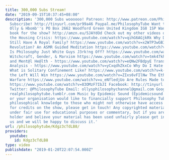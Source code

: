 ```yaml
---
title: 300,000 Subs Stream!
date: "2019-09-15T10:37:45+08:00"
description: '300,000 Subs woooooo! Patreon: http://www.patreon.com/PhilosophyTube
  Subscribe! http://tinyurl.com/pr99a46 Paypal.me/PhilosophyTube Want to send me something?
  Olly & Hbomb''s PO Box 2662 Woodford Green United Kingdom IG8 1SP Wanna get me a
  book for the show? http://amzn.eu/5JAYdOd Check out my other videos on: How To Fix
  the Housing Crisis: https://www.youtube.com/watch?v=qihG6AGjkRk Why Does Britain
  Still Have A Royal Family? https://www.youtube.com/watch?v=x2W7P3wGBI8 Reform or
  Revolution? An ASMR Guided Meditation https://www.youtube.com/watch?v=TxAsNEGcgq0
  Is Philosophy Just White Guys J3rk!ng Off? https://www.youtube.com/watch?v=weiz9wbIcGQ
  Witchcraft, Gender, & Marxism https://www.youtube.com/watch?v=tmk47kh7fiE Suic!de
  and Ment@l He@lth - https://www.youtube.com/watch?v=eQNw2FBdpyE Transphobia: An
  Analysis - https://www.youtube.com/watch?v=yCxqdhZkxCo Why Do I Hate My Self? https://www.youtube.com/watch?v=0AuFvboGKrQ
  What is Solitary Confinement Like? https://www.youtube.com/watch?v=k-ZfPYRkEGk Why
  the Left Will Win https://www.youtube.com/watch?v=ZIxs6vFIlNw The Ethics of AI in
  Warfare https://www.youtube.com/watch?v=u_eNfledjUo Are Rules Made to Be Broken?
  https://www.youtube.com/watch?v=83OMzF7IbJI Facebook: http://tinyurl.com/jgjek5w
  Twitter: @PhilosophyTube Email: ollysphilosophychannel@gmail.com Google+: google.com/+thephilosophytube
  realphilosophytube.tumblr.com Music by Epidemic Sound (Epidemicsound.com) If you
  or your organisation would like to financially support Philosophy Tube in distributing
  philosophical knowledge to those who might not otherwise have access to it in exchange
  for credits on the show, please get in touch! Any copyrighted material should fall
  under fair use for educational purposes or commentary, but if you are a copyright
  holder and believe your material has been used unfairly please get in touch with
  us and we will be happy to discuss it.'
url: /philosophytube/Kdgz3cTdLB8/
providers:
  youtube:
    id: Kdgz3cTdLB8
type: video
publishdate: "2019-01-20T22:07:54.000Z"
---
```

